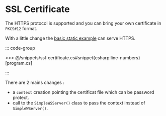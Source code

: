 # SSL Certificate

The HTTPS protocol is supported and you can bring your own certificate in `PKCS#12` format.

With a little change the [basic static example](/static-files) can serve HTTPS.

::: code-group

<<< @/snippets/ssl-certificate.cs#snippet{csharp:line-numbers} [program.cs]

:::

There are 2 mains changes :
- a `context` creation pointing the certificat file which can be password protect.
- call to the `SimpleWSServer()` class to pass the context instead of `SimpleWServer()`.

